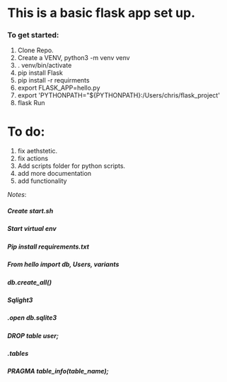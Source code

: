 # This is a basic flask app set up.
### To get started:
1. Clone Repo.
2. Create a VENV, python3 -m venv venv
3. . venv/bin/activate
4. pip install Flask
5. pip install -r requirments
6. export FLASK_APP=hello.py
7. export 'PYTHONPATH="${PYTHONPATH}:/Users/chris/flask_project'
8. flask Run




# To do:
1. fix aethstetic.
2. fix actions 
3. Add scripts folder for python scripts.
4. add more documentation
5. add functionality


*Notes*:
##### Create start.sh
##### Start virtual env
##### Pip install requirements.txt
##### From hello import db, Users, variants
##### db.create_all()

##### Sqlight3
##### .open db.sqlite3
##### DROP table user;
##### .tables
##### PRAGMA table_info(table_name);



